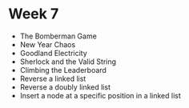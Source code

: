 # Week 7

* The Bomberman Game
* New Year Chaos
* Goodland Electricity
* Sherlock and the Valid String
* Climbing the Leaderboard
* Reverse a linked list
* Reverse a doubly linked list
* Insert a node at a specific position in a linked list
